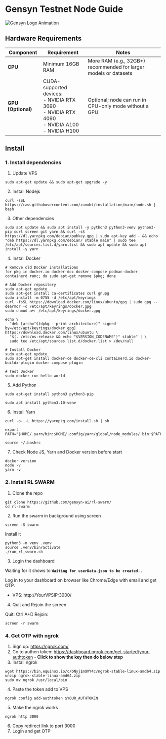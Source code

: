 # Gensyn Testnet Node Guide 
![Gensyn Logo Animation](https://cdn.prod.website-files.com/66bc6da8fe284e4693088ff7/67e9178ce812f9abbc62296c_Gensyn-logo-anim_2%202.gif)

## Hardware Requirements

| Component       | Requirement                                      | Notes                                      |
|-----------------|--------------------------------------------------|--------------------------------------------|
| **CPU**         | Minimum 16GB RAM                                 | More RAM (e.g., 32GB+) recommended for larger models or datasets |
| **GPU (Optional)** | CUDA-supported devices: <br> - NVIDIA RTX 3090 <br> - NVIDIA RTX 4090 <br> - NVIDIA A100 <br> - NVIDIA H100 | Optional; node can run in CPU-only mode without a GPU |

## Install

### 1. Install dependencies
1. Update VPS
```
sudo apt-get update && sudo apt-get upgrade -y
```
2. Install Nodejs
```
curl -sSL https://raw.githubusercontent.com/zunxbt/installation/main/node.sh | bash
```
3. Other dependencies
```
sudo apt update && sudo apt install -y python3 python3-venv python3-pip curl screen git yarn && curl -sS https://dl.yarnpkg.com/debian/pubkey.gpg | sudo apt-key add - && echo "deb https://dl.yarnpkg.com/debian/ stable main" | sudo tee /etc/apt/sources.list.d/yarn.list && sudo apt update && sudo apt install -y yarn
```
4. Install Docker
```
# Remove old Docker installations
for pkg in docker.io docker-doc docker-compose podman-docker containerd runc; do sudo apt-get remove $pkg; done

# Add Docker repository
sudo apt-get update
sudo apt-get install ca-certificates curl gnupg
sudo install -m 0755 -d /etc/apt/keyrings
curl -fsSL https://download.docker.com/linux/ubuntu/gpg | sudo gpg --dearmor -o /etc/apt/keyrings/docker.gpg
sudo chmod a+r /etc/apt/keyrings/docker.gpg

echo \
  "deb [arch="$(dpkg --print-architecture)" signed-by=/etc/apt/keyrings/docker.gpg] https://download.docker.com/linux/ubuntu \
  "$(. /etc/os-release && echo "$VERSION_CODENAME")" stable" | \
  sudo tee /etc/apt/sources.list.d/docker.list > /dev/null

# Install Docker
sudo apt-get update
sudo apt-get install docker-ce docker-ce-cli containerd.io docker-buildx-plugin docker-compose-plugin

# Test Docker
sudo docker run hello-world
```
5. Add Python
```
sudo apt-get install python3 python3-pip
```
```
sudo apt install python3.10-venv
```
6. Install Yarn
```
curl -o- -L https://yarnpkg.com/install.sh | sh
```
```
export PATH="$HOME/.yarn/bin:$HOME/.config/yarn/global/node_modules/.bin:$PATH"
```
```
source ~/.bashrc
```
7. Check Node JS, Yarn and Docker version before start
```
docker version
node -v
yarn -v
```
### 2. Install RL SWARM
1. Clone the repo
```
git clone https://github.com/gensyn-ai/rl-swarm/
cd rl-swarm
```
2. Run the swarm in background using screen
```
screen -S swarm
```
Install it
```
python3 -m venv .venv
source .venv/bin/activate
./run_rl_swarm.sh
```
3. Login the dashboard

Waiting for it shows to **`Waiting for userData.json to be created..`**

Log in to your dashboard on browser like Chrome/Edge with email and get OTP.

- VPS: http://YourVPSIP:3000/

4. Quit and Rejoin the screen 

Quit: Ctrl A+D
Rejoin: 
```
screen -r swarm
```

### 4. Get OTP with ngrok

1. Sign up: https://ngrok.com/
2. Go to authen token: https://dashboard.ngrok.com/get-started/your-authtoken - **Click to show the key then do below step**
3. Install ngrok
```
wget https://bin.equinox.io/c/bNyj1mQVY4c/ngrok-stable-linux-amd64.zip
unzip ngrok-stable-linux-amd64.zip
sudo mv ngrok /usr/local/bin
```
4. Paste the token add to VPS
```
ngrok config add-authtoken $YOUR_AUTHTOKEN
```
5. Make the ngrok works 
```
ngrok http 3000
```
6. Copy redirect link to port 3000
7. Login and get OTP
